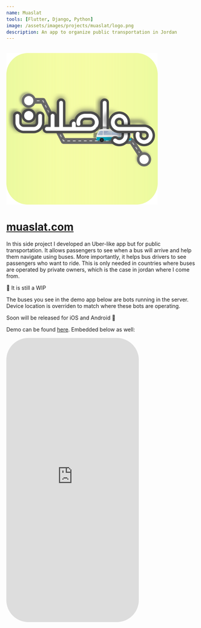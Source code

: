 ```yaml
---
name: Muaslat
tools: [Flutter, Django, Python]
image: /assets/images/projects/muaslat/logo.png
description: An app to organize public transportation in Jordan
---
```





<br>

<img src="/assets/images/projects/muaslat/icon.png" style="width: 400px" />

# [muaslat.com](https://muaslat.com) 

In this side project I developed an Uber-like app but for public transportation. It allows passengers to see when a bus will arrive and help them navigate using buses. More importantly, it helps bus drivers to see passengers who want to ride. This is only needed in countries where buses are operated by private owners, which is the case in jordan where I come from.

:construction: It is still a WIP​ 

The buses you see in the demo app below are bots running in the server. Device location is overriden to match where these bots are operating.

Soon will be released for iOS and Android :crossed_fingers:



Demo can be found [here](http://muaslat.com). Embedded below as well:

<iframe style="height: 750px; width: 350px; border: none; border-radius: 58px; overflow: hidden; z-index: 10000;" id="app_frame" allow="geolocation" class="app-frame" src="https://web.muaslat.com/" allowfullscreen></iframe>





